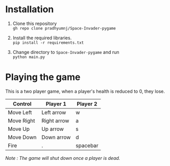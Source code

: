 # Installation

1. Clone this repository <br>
`gh repo clone pradhyumnj/Space-Invader-pygame`

2. Install the required libraries. <br>
`pip install -r requirements.txt`

3. Change directory to `Space-Invader-pygame` and run <br>
`python main.py`

# Playing the game

This is a two player game, when a player's health is reduced to 0, they lose.

| Control      | Player 1 | Player 2 |
| ----------- | ----------- | ----------- |
| Move Left      | Left arrow      | w
| Move Right   | Right arrow        | a
| Move Up      | Up arrow       | s
| Move Down   | Down arrow        | d
| Fire      | .       | spacebar

*Note : The game will shut down once a player is dead.*